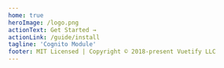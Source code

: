 ```yaml
---
home: true
heroImage: /logo.png
actionText: Get Started →
actionLink: /guide/install
tagline: 'Cognito Module'
footer: MIT Licensed | Copyright © 2018-present Vuetify LLC
---
```

